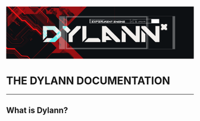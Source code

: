 ![title](https://github.com/DylanWaken/DylannDocs/blob/master/assets/Name.png)

# THE DYLANN DOCUMENTATION

----



## What is Dylann?

